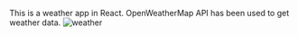 This is a weather app in React. OpenWeatherMap API has been used to get weather data.
![weather](https://user-images.githubusercontent.com/97747309/154438451-19479c96-8d0d-4f4a-8516-97c1f1effcf5.png)
